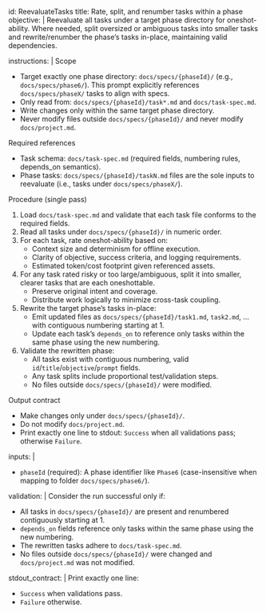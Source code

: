 id: ReevaluateTasks
title: Rate, split, and renumber tasks within a phase
objective: |
  Reevaluate all tasks under a target phase directory for oneshot-ability.
  Where needed, split oversized or ambiguous tasks into smaller tasks and
  rewrite/renumber the phase’s tasks in-place, maintaining valid dependencies.

instructions: |
  Scope
  - Target exactly one phase directory: `docs/specs/{phaseId}/` (e.g., `docs/specs/phase6/`). This prompt explicitly references `docs/specs/phaseX/` tasks to align with specs.
  - Only read from: `docs/specs/{phaseId}/task*.md` and `docs/task-spec.md`.
  - Write changes only within the same target phase directory.
  - Never modify files outside `docs/specs/{phaseId}/` and never modify `docs/project.md`.

  Required references
  - Task schema: `docs/task-spec.md` (required fields, numbering rules, depends_on semantics).
  - Phase tasks: `docs/specs/{phaseId}/taskN.md` files are the sole inputs to reevaluate (i.e., tasks under `docs/specs/phaseX/`).

  Procedure (single pass)
  1) Load `docs/task-spec.md` and validate that each task file conforms to the required fields.
  2) Read all tasks under `docs/specs/{phaseId}/` in numeric order.
  3) For each task, rate oneshot-ability based on:
     - Context size and determinism for offline execution.
     - Clarity of objective, success criteria, and logging requirements.
     - Estimated token/cost footprint given referenced assets.
  4) For any task rated risky or too large/ambiguous, split it into smaller, clearer tasks that are each oneshottable.
     - Preserve original intent and coverage.
     - Distribute work logically to minimize cross-task coupling.
  5) Rewrite the target phase’s tasks in-place:
     - Emit updated files as `docs/specs/{phaseId}/task1.md`, `task2.md`, ... with contiguous numbering starting at 1.
     - Update each task’s `depends_on` to reference only tasks within the same phase using the new numbering.
  6) Validate the rewritten phase:
     - All tasks exist with contiguous numbering, valid `id`/`title`/`objective`/`prompt` fields.
     - Any task splits include proportional test/validation steps.
     - No files outside `docs/specs/{phaseId}/` were modified.

  Output contract
  - Make changes only under `docs/specs/{phaseId}/`.
  - Do not modify `docs/project.md`.
  - Print exactly one line to stdout: `Success` when all validations pass; otherwise `Failure`.

inputs: |
  - `phaseId` (required): A phase identifier like `Phase6` (case-insensitive when mapping to folder `docs/specs/phase6/`).

validation: |
  Consider the run successful only if:
  - All tasks in `docs/specs/{phaseId}/` are present and renumbered contiguously starting at 1.
  - `depends_on` fields reference only tasks within the same phase using the new numbering.
  - The rewritten tasks adhere to `docs/task-spec.md`.
  - No files outside `docs/specs/{phaseId}/` were changed and `docs/project.md` was not modified.

stdout_contract: |
  Print exactly one line:
  - `Success` when validations pass.
  - `Failure` otherwise.

